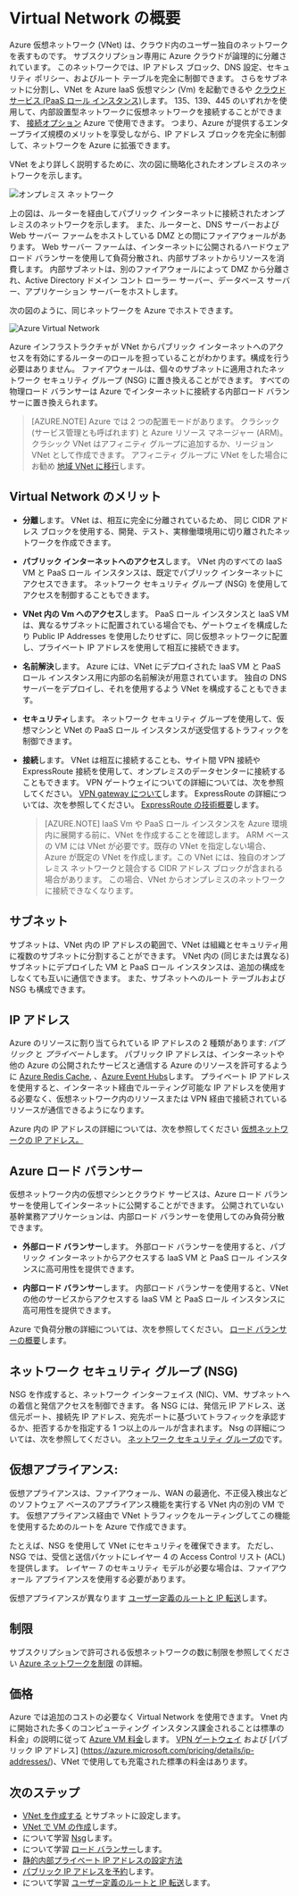 <properties
   pageTitle="Azure Virtual Network (VNet) の概要"
   description="Azure 仮想ネットワーク (VNet) について"
   services="virtual-network"
   documentationCenter="na"
   authors="telmosampaio"
   manager="carmonm"
   editor="tysonn" />
<tags
   ms.service="virtual-network"
   ms.devlang="na"
   ms.topic="article"
   ms.tgt_pltfrm="na"
   ms.workload="infrastructure-services"
   ms.date="12/11/2015"
   ms.author="telmos" />

# Virtual Network の概要

Azure 仮想ネットワーク (VNet) は、クラウド内のユーザー独自のネットワークを表すものです。  サブスクリプション専用に Azure クラウドが論理的に分離されています。 このネットワークでは、IP アドレス ブロック、DNS 設定、セキュリティ ポリシー、およびルート テーブルを完全に制御できます。 さらをサブネットに分割し、VNet を Azure IaaS 仮想マシン (Vm) を起動できるや [クラウド サービス (PaaS ロール インスタンス)](cloud-services-choose-me.md)します。 135、139、445 のいずれかを使用して、内部設置型ネットワークに仮想ネットワークを接続することができます、 [接続オプション](vpn-gateway-cross-premises-options.md) Azure で使用できます。 つまり、Azure が提供するエンタープライズ規模のメリットを享受しながら、IP アドレス ブロックを完全に制御して、ネットワークを Azure に拡張できます。 

VNet をより詳しく説明するために、次の図に簡略化されたオンプレミスのネットワークを示します。

![オンプレミス ネットワーク](./media/virtual-networks-overview/figure01.png)

上の図は、ルーターを経由してパブリック インターネットに接続されたオンプレミスのネットワークを示します。 また、ルーターと、DNS サーバーおよび Web サーバー ファームをホストしている DMZ との間にファイアウォールがあります。 Web サーバー ファームは、インターネットに公開されるハードウェア ロード バランサーを使用して負荷分散され、内部サブネットからリソースを消費します。 内部サブネットは、別のファイアウォールによって DMZ から分離され、Active Directory ドメイン コント ローラー サーバー、データベース サーバー、アプリケーション サーバーをホストします。

次の図のように、同じネットワークを Azure でホストできます。

![Azure Virtual Network](./media/virtual-networks-overview/figure02.png)

Azure インフラストラクチャが VNet からパブリック インターネットへのアクセスを有効にするルーターのロールを担っていることがわかります。構成を行う必要はありません。 ファイアウォールは、個々のサブネットに適用されたネットワーク セキュリティ グループ (NSG) に置き換えることができます。 すべての物理ロード バランサーは Azure でインターネットに接続する内部ロード バランサーに置き換えられます。

>[AZURE.NOTE] Azure では 2 つの配置モードがあります。 クラシック (サービス管理とも呼ばれます) と Azure リソース マネージャー (ARM)。 クラシック VNet はアフィニティ グループに追加するか、リージョン VNet として作成できます。 アフィニティ グループに VNet をした場合にお勧め [地域 VNet に移行](./virtual-networks-migrate-to-regional-vnet.md)します。 

## Virtual Network のメリット

- **分離**します。 VNet は、相互に完全に分離されているため、 同じ CIDR アドレス ブロックを使用する、開発、テスト、実稼働環境用に切り離されたネットワークを作成できます。

- **パブリック インターネットへのアクセス**します。 VNet 内のすべての IaaS VM と PaaS ロール インスタンスは、既定でパブリック インターネットにアクセスできます。 ネットワーク セキュリティ グループ (NSG) を使用してアクセスを制御することもできます。

- **VNet 内の Vm へのアクセス**します。 PaaS ロール インスタンスと IaaS VM は、異なるサブネットに配置されている場合でも、ゲートウェイを構成したり Public IP Addresses を使用したりせずに、同じ仮想ネットワークに配置し、プライベート IP アドレスを使用して相互に接続できます。

- **名前解決**します。 Azure には、VNet にデプロイされた IaaS VM と PaaS ロール インスタンス用に内部の名前解決が用意されています。 独自の DNS サーバーをデプロイし、それを使用するよう VNet を構成することもできます。

- **セキュリティ**します。 ネットワーク セキュリティ グループを使用して、仮想マシンと VNet の PaaS ロール インスタンスが送受信するトラフィックを制御できます。

- **接続**します。 VNet は相互に接続することも、サイト間 VPN 接続や ExpressRoute 接続を使用して、オンプレミスのデータセンターに接続することもできます。 VPN ゲートウェイについての詳細については、次を参照してください。 [VPN gateway について](./vpn-gateway-about-vpngateways.md)します。 ExpressRoute の詳細については、次を参照してください。 [ExpressRoute の技術概要](./expressroute-introduction.md)します。

    >[AZURE.NOTE] IaaS Vm や PaaS ロール インスタンスを Azure 環境内に展開する前に、VNet を作成することを確認します。 ARM ベースの VM には VNet が必要です。既存の VNet を指定しない場合、Azure が既定の VNet を作成します。この VNet には、独自のオンプレミス ネットワークと競合する CIDR アドレス ブロックが含まれる場合があります。 この場合、VNet からオンプレミスのネットワークに接続できなくなります。
    
## サブネット

サブネットは、VNet 内の IP アドレスの範囲で、VNet は組織とセキュリティ用に複数のサブネットに分割することができます。 VNet 内の (同じまたは異なる) サブネットにデプロイした VM と PaaS ロール インスタンスは、追加の構成をしなくても互いに通信できます。 また、サブネットへのルート テーブルおよび NSG も構成できます。

## IP アドレス


Azure のリソースに割り当てられている IP アドレスの 2 種類があります: *パブリック* と *プライベート*します。 パブリック IP アドレスは、インターネットや他の Azure の公開されたサービスと通信する Azure のリソースを許可するように [Azure Redis Cache](https://azure.microsoft.com/services/cache/), 、[Azure Event Hubs](https://azure.microsoft.com/documentation/services/event-hubs/)します。 プライベート IP アドレスを使用すると、インターネット経由でルーティング可能な IP アドレスを使用する必要なく、仮想ネットワーク内のリソースまたは VPN 経由で接続されているリソースが通信できるようになります。 

Azure 内の IP アドレスの詳細については、次を参照してください [仮想ネットワークの IP アドレス。](virtual-network-ip-addresses-arm.md)

## Azure ロード バランサー

仮想ネットワーク内の仮想マシンとクラウド サービスは、Azure ロード バランサーを使用してインターネットに公開することができます。 公開されていない基幹業務アプリケーションは、内部ロード バランサーを使用してのみ負荷分散できます。 

- **外部ロード バランサー**します。 外部ロード バランサーを使用すると、パブリック インターネットからアクセスする IaaS VM と PaaS ロール インスタンスに高可用性を提供できます。

- **内部ロード バランサー**します。 内部ロード バランサーを使用すると、VNet の他のサービスからアクセスする IaaS VM と PaaS ロール インスタンスに高可用性を提供できます。

Azure で負荷分散の詳細については、次を参照してください。 [ロード バランサーの概要](../load-balancer-overview.md)します。

## ネットワーク セキュリティ グループ (NSG)

NSG を作成すると、ネットワーク インターフェイス (NIC)、VM、サブネットへの着信と発信アクセスを制御できます。 各 NSG には、発信元 IP アドレス、送信元ポート、接続先 IP アドレス、宛先ポートに基づいてトラフィックを承認するか、拒否するかを指定する 1 つ以上のルールが含まれます。 Nsg の詳細については、次を参照してください。 [ネットワーク セキュリティ グループの](../virtual-networks-nsg.md)です。

## 仮想アプライアンス: 

仮想アプライアンスは、ファイアウォール、WAN の最適化、不正侵入検出などのソフトウェア ベースのアプライアンス機能を実行する VNet 内の別の VM です。 仮想アプライアンス経由で VNet トラフィックをルーティングしてこの機能を使用するためのルートを Azure で作成できます。

たとえば、NSG を使用して VNet にセキュリティを確保できます。 ただし、NSG では、受信と送信パケットにレイヤー 4 の Access Control リスト (ACL) を提供します。 レイヤー 7 のセキュリティ モデルが必要な場合は、ファイアウォール アプライアンスを使用する必要があります。

仮想アプライアンスが異なります [ユーザー定義のルートと IP 転送](../virtual-networks-udr-overview.md)します。

## 制限
サブスクリプションで許可される仮想ネットワークの数に制限を参照してください [Azure ネットワークを制限](azure-subscription-service-limits.md#networking-limits) の詳細。

## 価格
Azure では追加のコストの必要なく Virtual Network を使用できます。 Vnet 内に開始された多くのコンピューティング インスタンス課金されることは標準の料金」の説明に従って [Azure VM 料金](https://azure.microsoft.com/pricing/details/virtual-machines/)します。  [VPN ゲートウェイ](https://azure.microsoft.com/pricing/details/vpn-gateway/) および [パブリック IP アドレス] (https://azure.microsoft.com/pricing/details/ip-addresses/)、VNet で使用しても充電された標準の料金はあります。 

## 次のステップ

- [VNet を作成する](../virtual-networks-create-vnet-arm-pportal.md) とサブネットに設定します。
- [VNet で VM の作成](../virtual-machines-windows-tutorial.md)します。
- について学習 [Nsg](../virtual-networks-nsg.md)します。
- について学習 [ロード バランサー](../load-balancer-overview.md)します。
- [静的内部プライベート IP アドレスの設定方法](../virtual-networks-reserved-private-ip.md)
- [パブリック IP アドレスを予約](../virtual-networks-reserved-public-ip.md)します。
- について学習 [ユーザー定義のルートと IP 転送](virtual-networks-udr-overview.md)します。


